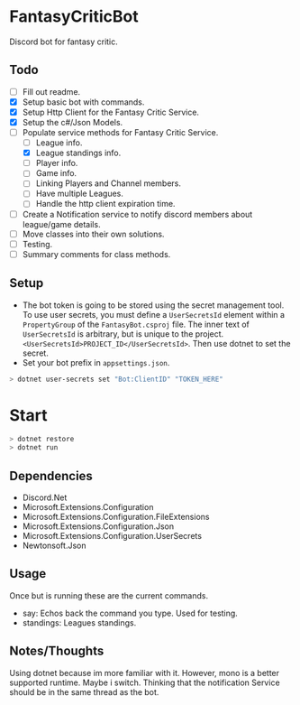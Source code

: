 # FantasyCriticBot
Discord bot for fantasy critic.

## Todo
- [ ] Fill out readme.
- [x] Setup basic bot with commands.
- [x] Setup Http Client for the Fantasy Critic Service.
- [x] Setup the c#/Json Models.
- [ ] Populate service methods for Fantasy Critic Service.
    - [ ] League info.
    - [x] League standings info.
    - [ ] Player info.
    - [ ] Game info.
    - [ ] Linking Players and Channel members.
	- [ ] Have multiple Leagues.
	- [ ] Handle the http client expiration time.
- [ ] Create a Notification service to notify discord members about league/game details.
- [ ] Move classes into their own solutions.
- [ ] Testing.
- [ ] Summary comments for class methods.

## Setup
- The bot token is going to be stored using the secret management tool. To use user secrets, you must define a `UserSecretsId` element within a `PropertyGroup` of the `FantasyBot.csproj` file. The inner text of `UserSecretsId` is arbitrary, but is unique to the project.`<UserSecretsId>PROJECT_ID</UserSecretsId>`. Then use dotnet to set the secret.
- Set your bot prefix in `appsettings.json`.
```sh
> dotnet user-secrets set "Bot:ClientID" "TOKEN_HERE"
```

# Start
```sh
> dotnet restore
> dotnet run
```

## Dependencies
- Discord.Net
- Microsoft.Extensions.Configuration
- Microsoft.Extensions.Configuration.FileExtensions
- Microsoft.Extensions.Configuration.Json
- Microsoft.Extensions.Configuration.UserSecrets
- Newtonsoft.Json

## Usage
Once but is running these are the current commands.  
- say: Echos back the command you type. Used for testing.
- standings: Leagues standings.

## Notes/Thoughts 
Using dotnet because im more familiar with it. However, mono is a better supported runtime. Maybe i switch.
Thinking that the notification Service should be in the same thread as the bot.
